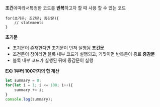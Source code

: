 **조건**에따라서특정한 코드를 **반복**하고자 할 때 사용 할 수 있는 코드
```
for(초기문; 조건문; 증감문){
	// statements
}
```
**초기문**
- 초기문이 존재한다면 초기문이 먼저 실행됨
**조건문**
- 조건문이 참이라면 블록 내부 코드가 실행되고, 거짓이면 반복문이 종료
**증감문**
- 블록 내부 코드가 실행된 뒤에 증감문이 실행

**EX) 1부터 100까지의 합 계산**
```javaScript
let summary = 0;
for(let i = 1; i <= 100; i++){
	summary += i;
}
console.log(summary);
```
